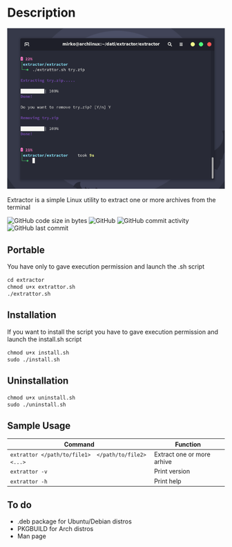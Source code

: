 # Description

![Extrattor](https://github.com/Mirko-r/extractor/blob/main/Extrattor1.0.png)

Extractor is a simple Linux utility to extract one or more archives from the terminal

![GitHub code size in bytes](https://img.shields.io/github/languages/code-size/Mirko-r/extractor) ![GitHub](https://img.shields.io/github/license/Mirko-r/extractor) ![GitHub commit activity](https://img.shields.io/github/commit-activity/y/Mirko-r/extractor) ![GitHub last commit](https://img.shields.io/github/last-commit/Mirko-r/extractor)

## Portable

You have only to gave execution permission and launch the .sh script

```
cd extractor
chmod u+x extrattor.sh
./extrattor.sh
```

## Installation

If you want to install the script you have to gave execution permission and launch the install.sh script

```
chmod u+x install.sh
sudo ./install.sh
```

## Uninstallation

```
chmod u+x uninstall.sh
sudo ./uninstall.sh
```

## Sample Usage

| Command              | Function                                                                              |
| -------------------- | ------------------------------------------------------------------------------------- |
| `extrattor </path/to/file1>  </path/to/file2> <...>`| Extract one or more arhive                                                            |
| `extrattor -v`       | Print version                                                                         |
| `extrattor -h`       | Print help                                                                            |


## To do

<ul>
<li> .deb package for Ubuntu/Debian distros
<li> PKGBUILD for Arch distros
<li> Man page
</ul>
